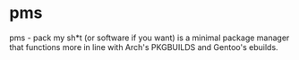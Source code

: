 # pms
pms - pack my sh*t (or software if you want) is a minimal package manager that functions more in line with Arch's PKGBUILDS and Gentoo's ebuilds.
